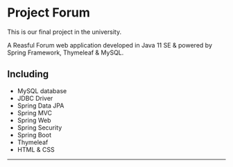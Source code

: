 # Project Forum
This is our final project in the university. 

A Reasful Forum web application developed in Java 11 SE & powered by Spring Framework, Thymeleaf & MySQL.

## Including
- MySQL database
- JDBC Driver
- Spring Data JPA
- Spring MVC
- Spring Web
- Spring Security
- Spring Boot
- Thymeleaf
- HTML & CSS
------------



